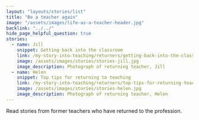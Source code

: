 ```yaml
---
layout: "layouts/stories/list"
title: "Be a teacher again"
image: "/assets/images/life-as-a-teacher-header.jpg"
backlink: "../../"
hide_page_helpful_question: true
stories:
  - name: Jill
    snippet: Getting back into the classroom
    link: /my-story-into-teaching/returners/getting-back-into-the-classroom
    image: /assets/images/stories/stories-jill.jpg
    image_description: Photograph of returning teacher, Jill
  - name: Helen
    snippet: Top tips for returning to teaching
    link: /my-story-into-teaching/returners/top-tips-for-returning-teachers
    image: /assets/images/stories/stories-helen.jpg
    image_description: Photograph of returning teacher, Helen
---
```


Read stories from former teachers who have returned to the profession.
